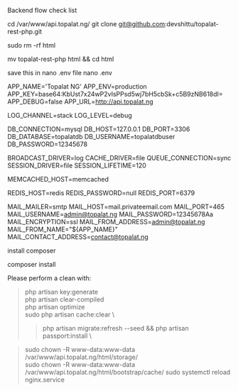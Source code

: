 Backend flow check list

cd /var/www/api.topalat.ng/
git clone git@github.com:devshittu/topalat-rest-php.git

sudo rm -rf html

mv topalat-rest-php html && cd html

save this in nano .env file
nano .env

> 
APP_NAME='Topalat NG'
APP_ENV=production
APP_KEY=base64:KbUst7x24wP2vIsPPsd5wj7bH5cbSk+c5B9zNB618dI=
APP_DEBUG=false
APP_URL=http://api.topalat.ng

LOG_CHANNEL=stack
LOG_LEVEL=debug

DB_CONNECTION=mysql
DB_HOST=127.0.0.1
DB_PORT=3306
DB_DATABASE=topalatdb
DB_USERNAME=topalatdbuser
DB_PASSWORD=12345678

BROADCAST_DRIVER=log
CACHE_DRIVER=file
QUEUE_CONNECTION=sync
SESSION_DRIVER=file
SESSION_LIFETIME=120

MEMCACHED_HOST=memcached

REDIS_HOST=redis
REDIS_PASSWORD=null
REDIS_PORT=6379

MAIL_MAILER=smtp
MAIL_HOST=mail.privateemail.com
MAIL_PORT=465
MAIL_USERNAME=admin@topalat.ng
MAIL_PASSWORD=12345678Aa
MAIL_ENCRYPTION=ssl
MAIL_FROM_ADDRESS=admin@topalat.ng
MAIL_FROM_NAME="${APP_NAME}"
MAIL_CONTACT_ADDRESS=contact@topalat.ng


install composer

composer install


Please perform a clean with:
> php artisan key:generate \
> php  artisan clear-compiled \
> php  artisan optimize \
> sudo php artisan cache:clear \
> > php artisan migrate:refresh --seed && php artisan passport:install \



> sudo chown -R www-data:www-data /var/www/api.topalat.ng/html/storage/ \
> sudo chown -R www-data:www-data /var/www/api.topalat.ng/html/bootstrap/cache/
> sudo systemctl reload nginx.service 


